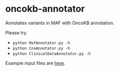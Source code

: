 # oncokb-annotator
Annotates variants in MAF with OncoKB annotation.

Please try 
* `python MafAnnotator.py -h`
* `python CnaAnnotator.py -h`
* `python ClinicalDataAnnotator.py -h`

Example input files are [here](https://github.com/oncokb/oncokb-annotator/tree/master/data).
